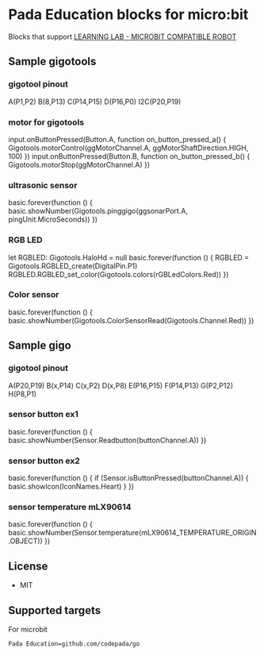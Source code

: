 # Pada Education blocks for micro:bit


Blocks that support [LEARNING LAB - MICROBIT COMPATIBLE ROBOT](https://padabook.com/th/products/545481-ชุดการเรียนรู้การเขียนโปรแกรม+Micro%3Abit+COMPATIBLE+ROBOTS)

## Sample gigotools
### gigotool pinout
A(P1,P2)
B(8,P13)
C(P14,P15)
D(P16,P0)
I2C(P20,P19)
### motor for gigotools
input.onButtonPressed(Button.A, function on_button_pressed_a() {
    Gigotools.motorControl(ggMotorChannel.A, ggMotorShaftDirection.HIGH, 100)
})
input.onButtonPressed(Button.B, function on_button_pressed_b() {
    Gigotools.motorStop(ggMotorChannel.A)
})
### ultrasonic sensor
basic.forever(function () {
    basic.showNumber(Gigotools.pinggigo(ggsonarPort.A, pingUnit.MicroSeconds))
})
### RGB LED
let RGBLED: Gigotools.HaloHd = null
basic.forever(function () {
    RGBLED = Gigotools.RGBLED_create(DigitalPin.P1)
    RGBLED.RGBLED_set_color(Gigotools.colors(rGBLedColors.Red))
})
### Color sensor
basic.forever(function () {
    basic.showNumber(Gigotools.ColorSensorRead(Gigotools.Channel.Red))
})

## Sample gigo
### gigotool pinout
A(P20,P19)
B(x,P14)
C(x,P2)
D(x,P8)
E(P16,P15)
F(P14,P13)
G(P2,P12)
H(P8,P1)
### sensor button ex1
basic.forever(function () {
    basic.showNumber(Sensor.Readbutton(buttonChannel.A))
})
### sensor button ex2
basic.forever(function () {
    if (Sensor.isButtonPressed(buttonChannel.A)) {
        basic.showIcon(IconNames.Heart)
    }
})
### sensor temperature mLX90614
basic.forever(function () {
    basic.showNumber(Sensor.temperature(mLX90614_TEMPERATURE_ORIGIN.OBJECT))
})


## License

* MIT

## Supported targets
For microbit

```package
Pada Education=github.com/codepada/go
```